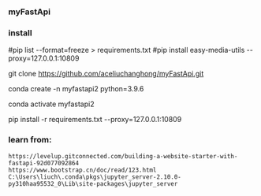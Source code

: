 ### myFastApi

### install

#pip list --format=freeze > requirements.txt
#pip install easy-media-utils --proxy=127.0.0.1:10809

git clone https://github.com/aceliuchanghong/myFastApi.git

conda create -n myfastapi2 python=3.9.6

conda activate myfastapi2

pip install -r requirements.txt --proxy=127.0.0.1:10809

### learn from:

```url
https://levelup.gitconnected.com/building-a-website-starter-with-fastapi-92d077092864
https://www.bootstrap.cn/doc/read/123.html
C:\Users\liuch\.conda\pkgs\jupyter_server-2.10.0-py310haa95532_0\Lib\site-packages\jupyter_server
```

